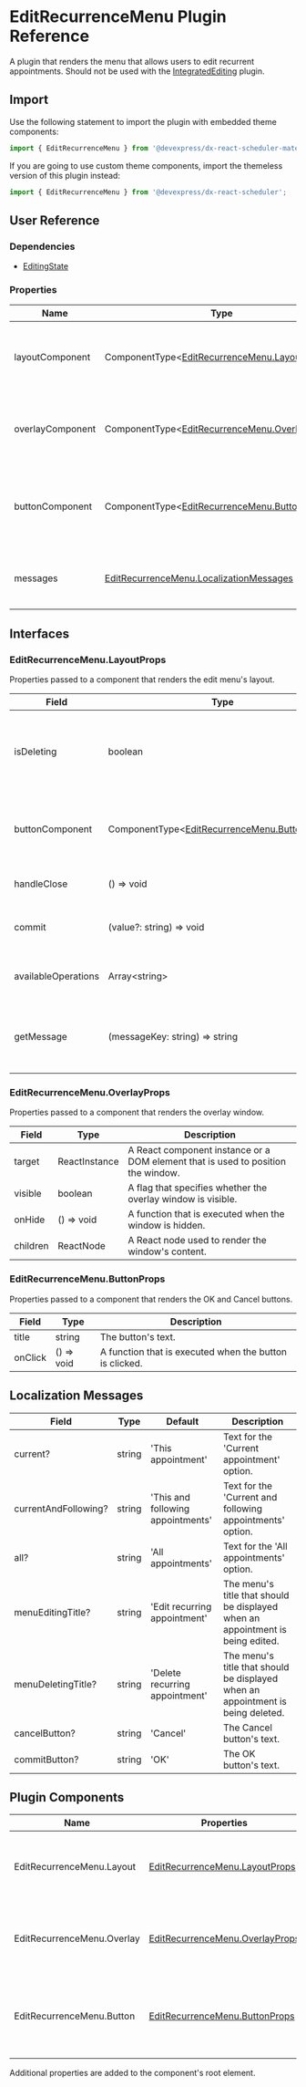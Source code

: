 # EditRecurrenceMenu Plugin Reference

A plugin that renders the menu that allows users to edit recurrent appointments. Should not be used with the [IntegratedEditing](integrated-editing.md) plugin.

## Import

Use the following statement to import the plugin with embedded theme components:

```js
import { EditRecurrenceMenu } from '@devexpress/dx-react-scheduler-material-ui';
```

If you are going to use custom theme components, import the themeless version of this plugin instead:

```js
import { EditRecurrenceMenu } from '@devexpress/dx-react-scheduler';
```

## User Reference

### Dependencies

- [EditingState](editing-state.md)

### Properties

Name | Type | Default | Description
-----|------|---------|------------
layoutComponent | ComponentType&lt;[EditRecurrenceMenu.LayoutProps](#editrecurrencemenulayoutprops)&gt; | | A component that renders the menu's layout.
overlayComponent | ComponentType&lt;[EditRecurrenceMenu.OverlayProps](#editrecurrencemenuoverlayprops)&gt; | | A component that renders the overlay window.
buttonComponent | ComponentType&lt;[EditRecurrenceMenu.ButtonProps](#editrecurrencemenubuttonprops)&gt; | | A component that renders the OK and Cancel buttons.
messages | [EditRecurrenceMenu.LocalizationMessages](#localization-messages) | | An object that contains localized messages.

## Interfaces

### EditRecurrenceMenu.LayoutProps

Properties passed to a component that renders the edit menu's layout.

Field | Type | Description
------|------|------------
isDeleting | boolean | **true** if the appointment is being deleted or **false** if it is being edited.
buttonComponent | ComponentType&lt;[EditRecurrenceMenu.ButtonProps](#editrecurrencemenubuttonprops)&gt; | A component that renders the OK and Cancel buttons.
handleClose | () => void | A function that closes the menu.
commit | (value?: string) => void | A function that commits changes.
availableOperations | Array&lt;string&gt; | A list of available editing operations.
getMessage | (messageKey: string) => string | A function that returns a message with the specified key.

### EditRecurrenceMenu.OverlayProps

Properties passed to a component that renders the overlay window.

Field | Type | Description
------|------|------------
target | ReactInstance | A React component instance or a DOM element that is used to position the window.
visible | boolean | A flag that specifies whether the overlay window is visible.
onHide | () => void | A function that is executed when the window is hidden.
children | ReactNode | A React node used to render the window's content.

### EditRecurrenceMenu.ButtonProps

Properties passed to a component that renders the OK and Cancel buttons.

Field | Type | Description
------|------|------------
title | string | The button's text.
onClick | () => void | A function that is executed when the button is clicked.

## Localization Messages

Field | Type | Default | Description
------|------|---------|------------
current? | string | 'This appointment' | Text for the 'Current appointment' option.
currentAndFollowing? | string | 'This and following appointments' | Text for the 'Current and following appointments' option.
all? | string | 'All appointments' | Text for the 'All appointments' option.
menuEditingTitle? | string | 'Edit recurring appointment' | The menu's title that should be displayed when an appointment is being edited.
menuDeletingTitle? | string | 'Delete recurring appointment' | The menu's title that should be displayed when an appointment is being deleted.
cancelButton? | string | 'Cancel' | The Cancel button's text.
commitButton? | string | 'OK' | The OK button's text.

## Plugin Components

Name | Properties | Description
-----|------------|------------
EditRecurrenceMenu.Layout | [EditRecurrenceMenu.LayoutProps](#editrecurrencemenulayoutprops) | A component that renders the edit menu's layout.
EditRecurrenceMenu.Overlay | [EditRecurrenceMenu.OverlayProps](#editrecurrencemenuoverlayprops) | A component that renders the overlay window.
EditRecurrenceMenu.Button | [EditRecurrenceMenu.ButtonProps](#editrecurrencemenubuttonprops) | A component that renders the OK and Cancel buttons.

Additional properties are added to the component's root element.
